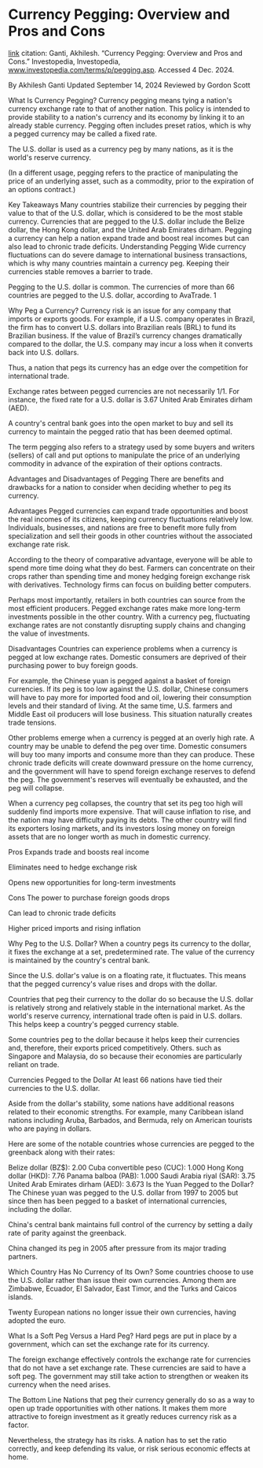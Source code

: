 # Currency Pegging: Overview and Pros and Cons

[link](https://www.investopedia.com/terms/p/pegging.asp)
citation:
Ganti, Akhilesh. “Currency Pegging: Overview and Pros and Cons.” Investopedia, Investopedia, www.investopedia.com/terms/p/pegging.asp. Accessed 4 Dec. 2024. 

By Akhilesh Ganti Updated September 14, 2024
Reviewed by Gordon Scott
  
What Is Currency Pegging?
Currency pegging means tying a nation's currency exchange rate to that of another nation. This policy is intended to provide stability to a nation's currency and its economy by linking it to an already stable currency. Pegging often includes preset ratios, which is why a pegged currency may be called a fixed rate.

The U.S. dollar is used as a currency peg by many nations, as it is the world's reserve currency.

(In a different usage, pegging refers to the practice of manipulating the price of an underlying asset, such as a commodity, prior to the expiration of an options contract.)

Key Takeaways
Many countries stabilize their currencies by pegging their value to that of the U.S. dollar, which is considered to be the most stable currency.
Currencies that are pegged to the U.S. dollar include the Belize dollar, the Hong Kong dollar, and the United Arab Emirates dirham.
Pegging a currency can help a nation expand trade and boost real incomes but can also lead to chronic trade deficits.
Understanding Pegging
Wide currency fluctuations can do severe damage to international business transactions, which is why many countries maintain a currency peg. Keeping their currencies stable removes a barrier to trade.

Pegging to the U.S. dollar is common. The currencies of more than 66 countries are pegged to the U.S. dollar, according to AvaTrade.
1

Why Peg a Currency?
Currency risk is an issue for any company that imports or exports goods. For example, if a U.S. company operates in Brazil, the firm has to convert U.S. dollars into Brazilian reals (BRL) to fund its Brazilian business. If the value of Brazil’s currency changes dramatically compared to the dollar, the U.S. company may incur a loss when it converts back into U.S. dollars.

Thus, a nation that pegs its currency has an edge over the competition for international trade.

Exchange rates between pegged currencies are not necessarily 1/1. For instance, the fixed rate for a U.S. dollar is 3.67 United Arab Emirates dirham (AED).


A country's central bank goes into the open market to buy and sell its currency to maintain the pegged ratio that has been deemed optimal.

The term pegging also refers to a strategy used by some buyers and writers (sellers) of call and put options to manipulate the price of an underlying commodity in advance of the expiration of their options contracts.

Advantages and Disadvantages of Pegging
There are benefits and drawbacks for a nation to consider when deciding whether to peg its currency.

Advantages
Pegged currencies can expand trade opportunities and boost the real incomes of its citizens, keeping currency fluctuations relatively low. Individuals, businesses, and nations are free to benefit more fully from specialization and sell their goods in other countries without the associated exchange rate risk.

According to the theory of comparative advantage, everyone will be able to spend more time doing what they do best. Farmers can concentrate on their crops rather than spending time and money hedging foreign exchange risk with derivatives. Technology firms can focus on building better computers.

Perhaps most importantly, retailers in both countries can source from the most efficient producers. Pegged exchange rates make more long-term investments possible in the other country. With a currency peg, fluctuating exchange rates are not constantly disrupting supply chains and changing the value of investments.

Disadvantages
Countries can experience problems when a currency is pegged at low exchange rates. Domestic consumers are deprived of their purchasing power to buy foreign goods.

For example, the Chinese yuan is pegged against a basket of foreign currencies. If its peg is too low against the U.S. dollar, Chinese consumers will have to pay more for imported food and oil, lowering their consumption levels and their standard of living. At the same time, U.S. farmers and Middle East oil producers will lose business. This situation naturally creates trade tensions.

Other problems emerge when a currency is pegged at an overly high rate. A country may be unable to defend the peg over time. Domestic consumers will buy too many imports and consume more than they can produce. These chronic trade deficits will create downward pressure on the home currency, and the government will have to spend foreign exchange reserves to defend the peg. The government's reserves will eventually be exhausted, and the peg will collapse.

When a currency peg collapses, the country that set its peg too high will suddenly find imports more expensive. That will cause inflation to rise, and the nation may have difficulty paying its debts. The other country will find its exporters losing markets, and its investors losing money on foreign assets that are no longer worth as much in domestic currency.

Pros
Expands trade and boosts real income

Eliminates need to hedge exchange risk

Opens new opportunities for long-term investments

Cons
The power to purchase foreign goods drops

Can lead to chronic trade deficits

Higher priced imports and rising inflation

Why Peg to the U.S. Dollar?
When a country pegs its currency to the dollar, it fixes the exchange at a set, predetermined rate. The value of the currency is maintained by the country's central bank.

Since the U.S. dollar's value is on a floating rate, it fluctuates. This means that the pegged currency's value rises and drops with the dollar.

Countries that peg their currency to the dollar do so because the U.S. dollar is relatively strong and relatively stable in the international market. As the world's reserve currency, international trade often is paid in U.S. dollars. This helps keep a country's pegged currency stable.

Some countries peg to the dollar because it helps keep their currencies and, therefore, their exports priced competitively. Others. such as Singapore and Malaysia, do so because their economies are particularly reliant on trade.

Currencies Pegged to the Dollar
At least 66 nations have tied their currencies to the U.S. dollar.

Aside from the dollar's stability, some nations have additional reasons related to their economic strengths. For example, many Caribbean island nations including Aruba, Barbados, and Bermuda, rely on American tourists who are paying in dollars.

Here are some of the notable countries whose currencies are pegged to the greenback along with their rates:

Belize dollar (BZ$): 2.00
Cuba convertible peso (CUC): 1.000
Hong Kong dollar (HKD): 7.76
Panama balboa (PAB): 1.000
Saudi Arabia riyal (SAR): 3.75
United Arab Emirates dirham (AED): 3.673
Is the Yuan Pegged to the Dollar?
The Chinese yuan was pegged to the U.S. dollar from 1997 to 2005 but since then has been pegged to a basket of international currencies, including the dollar.

China's central bank maintains full control of the currency by setting a daily rate of parity against the greenback.

China changed its peg in 2005 after pressure from its major trading partners.

Which Country Has No Currency of Its Own?
Some countries choose to use the U.S. dollar rather than issue their own currencies. Among them are Zimbabwe, Ecuador, El Salvador, East Timor, and the Turks and Caicos islands.

Twenty European nations no longer issue their own currencies, having adopted the euro.

What Is a Soft Peg Versus a Hard Peg?
Hard pegs are put in place by a government, which can set the exchange rate for its currency.

The foreign exchange effectively controls the exchange rate for currencies that do not have a set exchange rate. These currencies are said to have a soft peg. The government may still take action to strengthen or weaken its currency when the need arises.

The Bottom Line
Nations that peg their currency generally do so as a way to open up trade opportunities with other nations. It makes them more attractive to foreign investment as it greatly reduces currency risk as a factor.

Nevertheless, the strategy has its risks. A nation has to set the ratio correctly, and keep defending its value, or risk serious economic effects at home.